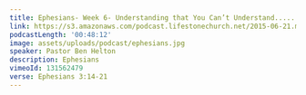 ```yaml
---
title: Ephesians- Week 6- Understanding that You Can’t Understand.......Understand?
link: https://s3.amazonaws.com/podcast.lifestonechurch.net/2015-06-21.mp3
podcastLength: '00:48:12'
image: assets/uploads/podcast/ephesians.jpg
speaker: Pastor Ben Helton
description: Ephesians
vimeoId: 131562479
verse: Ephesians 3:14-21
---
```

